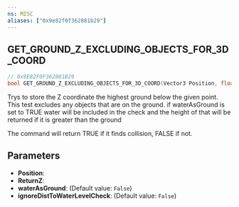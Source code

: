 ```yaml
---
ns: MISC
aliases: ["0x9e82f0f362881b29"]
---
```

## GET_GROUND_Z_EXCLUDING_OBJECTS_FOR_3D_COORD

```c
// 0x9E82F0F362881B29
bool GET_GROUND_Z_EXCLUDING_OBJECTS_FOR_3D_COORD(Vector3 Position, float ReturnZ, bool waterAsGround, bool ignoreDistToWaterLevelCheck);
```

Trys to store the Z coordinate the highest ground below the given point. This test excludes any objects that are on the ground. if waterAsGround is set to TRUE water will be included in the check and the height of that will be returned if it is greater than the ground

The command will return TRUE if it finds collision, FALSE if not.


## Parameters
* **Position**: 
* **ReturnZ**: 
* **waterAsGround**: (Default value: `False`)
* **ignoreDistToWaterLevelCheck**: (Default value: `False`)
